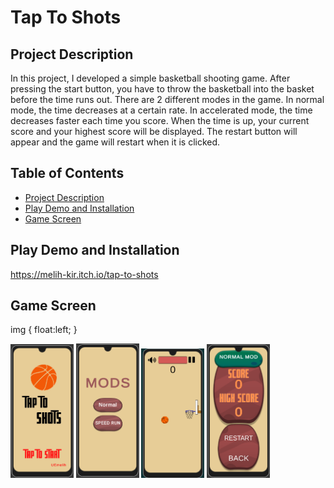 
# Tap To Shots

## Project Description
In this project, I developed a simple basketball shooting game. After pressing the start button, you have to throw the basketball into the basket before the time runs out. There are 2 different modes in the game. In normal mode, the time decreases at a certain rate. In accelerated mode, the time decreases faster each time you score. When the time is up, your current score and your highest score will be displayed. The restart button will appear and the game will restart when it is clicked.

## Table of Contents

- [Project Description](#Project-Description)
- [Play Demo and Installation](#Live-Demo-and-Installation)
- [Game Screen](#Game-Screen)


## Play Demo and Installation
https://melih-kir.itch.io/tap-to-shots

## Game Screen

img {
 float:left;
}

<img src="./TapToShot/ReadmeAssets/start.png.png" alt="racegif" width="20%"/>

<img src="./TapToShot/ReadmeAssets/mod.png.png" alt="racegif" width="20%"/>

<img src="./TapToShot/ReadmeAssets/game.png.png" alt="racegif" width="20%"/>

<img src="./TapToShot/ReadmeAssets/speed.png.png" alt="racegif" width="20%"/>
